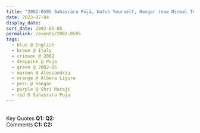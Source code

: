 ```yaml
---
title: "2002-0505 Sahasrāra Pūjā, Watch Yourself, Hangar (now Nirmal Temple), Albera Ligure, Alessandria, Italy"
date: 2023-07-04
display_date: 
sort_date: 2002-05-05
permalink: /events/2002-0505
tags:
  - blue @ English
  - brown @ Italy
  - crimson @ 2002
  - deeppink @ Puja
  - green @ 2002-05
  - maroon @ Alessandria
  - orange @ Albera Ligure
  - peru @ Hangar
  - purple @ Shri Mataji
  - red @ Sahasrara Puja
---
```


<br>

<wave-list>
  <list-title color="DarkSeaGreen" width="55">Key Quotes</list-title>
  <list-item color="BlanchedAlmond" width="280"><b>Q1:</b> <i></i></list-item>
  <list-item color="Lavender" width="280"><b>Q2:</b> <i></i></list-item>
</wave-list>

<br>

<wave-list>
  <list-title color="DarkSeaGreen" width="55">Comments</list-title>
  <list-item color="BlanchedAlmond" width="280"><b>C1:</b> <i></i></list-item>
  <list-item color="Lavender" width="280"><b>C2:</b> <i></i></list-item>
</wave-list>